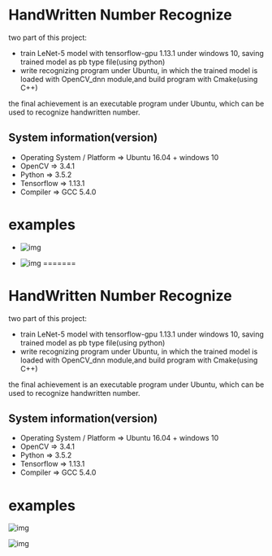 # HandWritten Number Recognize

two part of this project:

- train LeNet-5 model with tensorflow-gpu 1.13.1 under windows 10, saving trained model as pb type file(using python)
- write recognizing program under Ubuntu, in which the trained model is loaded with OpenCV_dnn module,and build program with Cmake(using C++)

the final achievement is an executable program under Ubuntu, which can be used to recognize handwritten number.

## System information(version)

- Operating System / Platform => Ubuntu 16.04 + windows 10
- OpenCV => 3.4.1
- Python => 3.5.2
- Tensorflow => 1.13.1
- Compiler => GCC 5.4.0

# examples

- ![img](https://github.com/onendless/NumberRecognize/tree/master/pic/target.png)

- ![img](https://github.com/onendless/NumberRecognize/tree/master/pic/result.png)
=======
# HandWritten Number Recognize

two part of this project:

- train LeNet-5 model with tensorflow-gpu 1.13.1 under windows 10, saving trained model as pb type file(using python)
- write recognizing program under Ubuntu, in which the trained model is loaded with OpenCV_dnn module,and build program with Cmake(using C++)

the final achievement is an executable program under Ubuntu, which can be used to recognize handwritten number.

## System information(version)

- Operating System / Platform => Ubuntu 16.04 + windows 10
- OpenCV => 3.4.1
- Python => 3.5.2
- Tensorflow => 1.13.1
- Compiler => GCC 5.4.0

# examples

![img](https://github.com/onendless/NumberRecognize/tree/master/pic/readme/target.png)

![img](https://github.com/onendless/NumberRecognize/tree/master/pic/readme/result.png)


>>>>>>> 
